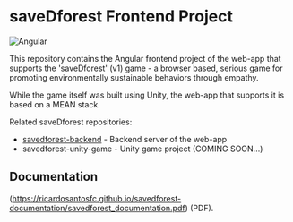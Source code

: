 # saveDforest Frontend Project
![Angular](https://img.shields.io/badge/Angular-DD0031?style=flat&logo=angular&logoColor=white)

This repository contains the Angular frontend project of the web-app that supports the 'saveDforest' (v1) game - a browser based, serious game for promoting environmentally sustainable behaviors through empathy. 

While the game itself was built using Unity, the web-app that supports it is based on a MEAN stack.

Related saveDforest repositories: 
- [savedforest-backend](https://github.com/ricardosantosfc/savedforest-backend-public) - Backend server of the web-app
- savedforest-unity-game - Unity game project (COMING SOON...)
  
## Documentation

(https://ricardosantosfc.github.io/savedforest-documentation/savedforest_documentation.pdf) (PDF).  

